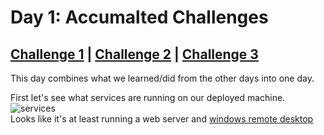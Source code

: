 # Day 1: Accumalted Challenges

## [Challenge 1](#challenge-1-finding-the-name-of-the-cookie-used-for-authentication) | [Challenge 2](#challenge-2-decoding-the-cookie-and-finding-the-fixed-value) | [Challenge 3](#challenge-3-finding-mcinventorys-christmas-request)

This day combines what we learned/did from the other days into one day.

First let's see what services are running on our deployed machine.\
![services](https://i.imgur.com/41GPFcz.png)\
Looks like it's at least running a web server and [windows remote desktop](https://www.speedguide.net/port.php?port=3389)
